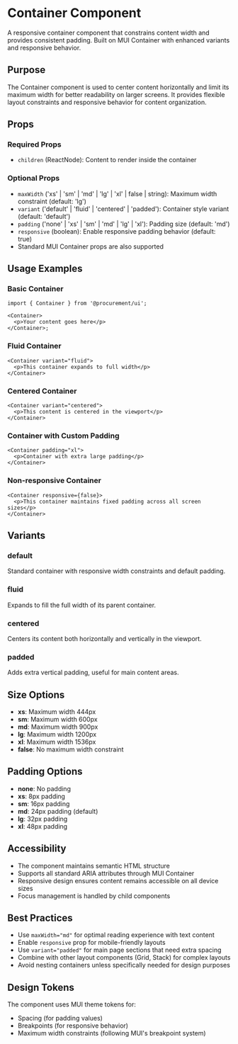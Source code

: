 # Container Component

A responsive container component that constrains content width and provides consistent padding. Built on MUI Container with enhanced variants and responsive behavior.

## Purpose

The Container component is used to center content horizontally and limit its maximum width for better readability on larger screens. It provides flexible layout constraints and responsive behavior for content organization.

## Props

### Required Props

- `children` (ReactNode): Content to render inside the container

### Optional Props

- `maxWidth` ('xs' | 'sm' | 'md' | 'lg' | 'xl' | false | string): Maximum width constraint (default: 'lg')
- `variant` ('default' | 'fluid' | 'centered' | 'padded'): Container style variant (default: 'default')
- `padding` ('none' | 'xs' | 'sm' | 'md' | 'lg' | 'xl'): Padding size (default: 'md')
- `responsive` (boolean): Enable responsive padding behavior (default: true)
- Standard MUI Container props are also supported

## Usage Examples

### Basic Container

```tsx
import { Container } from '@procurement/ui';

<Container>
  <p>Your content goes here</p>
</Container>;
```

### Fluid Container

```tsx
<Container variant="fluid">
  <p>This container expands to full width</p>
</Container>
```

### Centered Container

```tsx
<Container variant="centered">
  <p>This content is centered in the viewport</p>
</Container>
```

### Container with Custom Padding

```tsx
<Container padding="xl">
  <p>Container with extra large padding</p>
</Container>
```

### Non-responsive Container

```tsx
<Container responsive={false}>
  <p>This container maintains fixed padding across all screen sizes</p>
</Container>
```

## Variants

### default

Standard container with responsive width constraints and default padding.

### fluid

Expands to fill the full width of its parent container.

### centered

Centers its content both horizontally and vertically in the viewport.

### padded

Adds extra vertical padding, useful for main content areas.

## Size Options

- **xs**: Maximum width 444px
- **sm**: Maximum width 600px
- **md**: Maximum width 900px
- **lg**: Maximum width 1200px
- **xl**: Maximum width 1536px
- **false**: No maximum width constraint

## Padding Options

- **none**: No padding
- **xs**: 8px padding
- **sm**: 16px padding
- **md**: 24px padding (default)
- **lg**: 32px padding
- **xl**: 48px padding

## Accessibility

- The component maintains semantic HTML structure
- Supports all standard ARIA attributes through MUI Container
- Responsive design ensures content remains accessible on all device sizes
- Focus management is handled by child components

## Best Practices

- Use `maxWidth="md"` for optimal reading experience with text content
- Enable `responsive` prop for mobile-friendly layouts
- Use `variant="padded"` for main page sections that need extra spacing
- Combine with other layout components (Grid, Stack) for complex layouts
- Avoid nesting containers unless specifically needed for design purposes

## Design Tokens

The component uses MUI theme tokens for:

- Spacing (for padding values)
- Breakpoints (for responsive behavior)
- Maximum width constraints (following MUI's breakpoint system)
